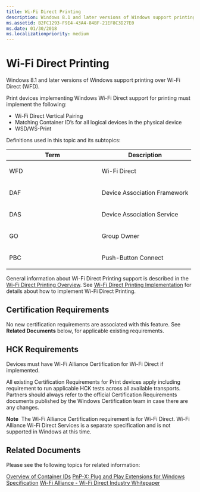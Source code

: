 ```yaml
---
title: Wi-Fi Direct Printing
description: Windows 8.1 and later versions of Windows support printing over Wi-Fi Direct (WFD).
ms.assetid: B2FC1293-F9E4-43A4-84BF-21EF8C3D27E0
ms.date: 01/30/2018
ms.localizationpriority: medium
---
```


# Wi-Fi Direct Printing


Windows 8.1 and later versions of Windows support printing over Wi-Fi Direct (WFD).

Print devices implementing Windows Wi-Fi Direct support for printing must implement the following:

-   Wi-Fi Direct Vertical Pairing
-   Matching Container ID’s for all logical devices in the physical device
-   WSD/WS-Print

Definitions used in this topic and its subtopics:

<table>
<colgroup>
<col width="50%" />
<col width="50%" />
</colgroup>
<thead>
<tr class="header">
<th>Term</th>
<th>Description</th>
</tr>
</thead>
<tbody>
<tr class="odd">
<td><p>WFD</p></td>
<td><p>Wi-Fi Direct</p></td>
</tr>
<tr class="even">
<td><p>DAF</p></td>
<td><p>Device Association Framework</p></td>
</tr>
<tr class="odd">
<td><p>DAS</p></td>
<td><p>Device Association Service</p></td>
</tr>
<tr class="even">
<td><p>GO</p></td>
<td><p>Group Owner</p></td>
</tr>
<tr class="odd">
<td><p>PBC</p></td>
<td><p>Push-Button Connect</p></td>
</tr>
</tbody>
</table>

 

General information about Wi-Fi Direct Printing support is described in the [Wi-Fi Direct Printing Overview](wfd-overview.md). See [Wi-Fi Direct Printing Implementation](wfd-implementation.md) for details about how to implement Wi-Fi Direct Printing.

## Certification Requirements


No new certification requirements are associated with this feature. See **Related Documents** below, for applicable existing requirements.

## HCK Requirements


Devices must have Wi-Fi Alliance Certification for Wi-Fi Direct if implemented.

All existing Certification Requirements for Print devices apply including requirement to run applicable HCK tests across all available transports. Partners should always refer to the official Certification Requirements documents published by the Windows Certification team in case there are any changes.

**Note**  The Wi-Fi Alliance Certification requirement is for Wi-Fi Direct. Wi-Fi Alliance Wi-Fi Direct Services is a separate specification and is not supported in Windows at this time.

 

## Related Documents


Please see the following topics for related information:

[Overview of Container IDs](https://docs.microsoft.com/windows-hardware/drivers/install/overview-of-container-ids)
[PnP-X: Plug and Play Extensions for Windows Specification](https://msdn.microsoft.com/windows/hardware/gg463082)
[Wi-Fi Alliance - Wi-Fi Direct Industry Whitepaper](http://go.microsoft.com/fwlink/p/?LinkId=784967)
 

 




